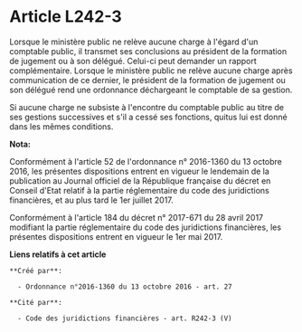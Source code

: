 # Article L242-3

Lorsque le ministère public ne relève aucune charge à l'égard d'un comptable public, il transmet ses conclusions au président
de la formation de jugement ou à son délégué. Celui-ci peut demander un rapport complémentaire. Lorsque le ministère public
ne relève aucune charge après communication de ce dernier, le président de la formation de jugement ou son délégué rend une
ordonnance déchargeant le comptable de sa gestion. 

Si aucune charge ne subsiste à l'encontre du comptable public au titre de ses gestions successives et s'il a cessé ses
fonctions, quitus lui est donné dans les mêmes conditions.

**Nota:**

Conformément à l'article 52 de l'ordonnance n° 2016-1360 du 13 octobre 2016, les présentes dispositions entrent en vigueur le
lendemain de la publication au Journal officiel de la République française du décret en Conseil d'Etat relatif à la partie
réglementaire du code des juridictions financières, et au plus tard le 1er juillet 2017.

Conformément à l'article 184 du décret n° 2017-671 du 28 avril 2017 modifiant la partie réglementaire du code des
juridictions financières, les présentes dispositions entrent en vigueur le 1er mai 2017.

**Liens relatifs à cet article**

	**Créé par**:

	  - Ordonnance n°2016-1360 du 13 octobre 2016 - art. 27

	**Cité par**:

	  - Code des juridictions financières - art. R242-3 (V)
